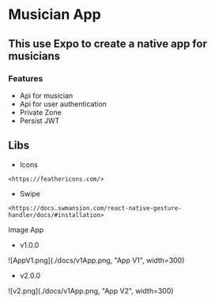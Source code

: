 # Musician App

## This use Expo to create a native app for musicians

### Features

- Api for musician
- Api for user authentication
- Private Zone
- Persist JWT

## Libs

- Icons

`<https://feathericons.com/>`

- Swipe

`<https://docs.swmansion.com/react-native-gesture-handler/docs/#installation>`

Image App

- v1.0.0

![AppV1.png](./docs/v1App.png, "App V1", width=300)

- v2.0.0

![v2.png](./docs/v1App.png, "App V2", width=300)
